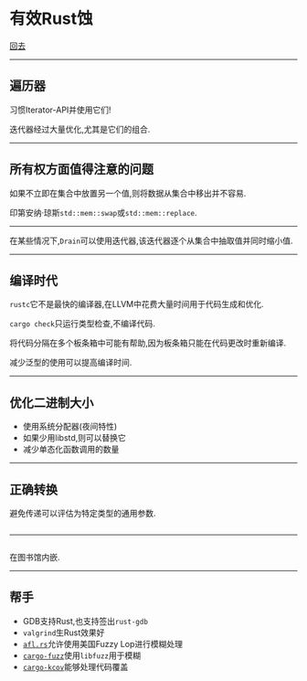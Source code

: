 # 有效Rust蚀

[回去](toc/default.html)

---

## 遍历器

习惯Iterator-API并使用它们!

迭代器经过大量优化,尤其是它们的组合.

---

## 所有权方面值得注意的问题

如果不立即在集合中放置另一个值,则将数据从集合中移出并不容易.

印第安纳·琼斯`std::mem::swap`或`std::mem::replace`.

---

在某些情况下,`Drain`可以使用迭代器,该迭代器逐个从集合中抽取值并同时缩小值.

---

## 编译时代

`rustc`它不是最快的编译器,在LLVM中花费大量时间用于代码生成和优化.

`cargo check`只运行类型检查,不编译代码.

将代码分隔在多个板条箱中可能有帮助,因为板条箱只能在代码更改时重新编译.

减少泛型的使用可以提高编译时间.

---

## 优化二进制大小

-   使用系统分配器(夜间特性)
-   如果少用libstd,则可以替换它
-   减少单态化函数调用的数量

---

## 正确转换

避免传递可以评估为特定类型的通用参数.

<pre><code data-source="chapters/shared/code/effective-rust/1.rs" data-trim="hljs rust"></code></pre>

---

<pre><code data-source="chapters/shared/code/effective-rust/2.rs" data-trim="hljs rust"></code></pre>

在图书馆内嵌.

---

## 帮手

-   GDB支持Rust,也支持签出`rust-gdb`
-   `valgrind`生Rust效果好
-   [`afl.rs`](https://github.com/rust-fuzz/afl.rs)允许使用美国Fuzzy Lop进行模糊处理
-   [`cargo-fuzz`](https://github.com/rust-fuzz/cargo-fuzz)使用`libfuzz`用于模糊
-   [`cargo-kcov`](https://github.com/kennytm/cargo-kcov)能够处理代码覆盖
